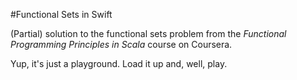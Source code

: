 #Functional Sets in Swift

(Partial) solution to the functional sets problem from the _Functional Programming Principles in Scala_ course on Coursera.

Yup, it's just a playground. Load it up and, well, play.

